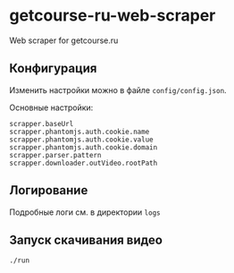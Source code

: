 # getcourse-ru-web-scraper
Web scraper for getcourse.ru

## Конфигурация
Изменить настройки можно в файле ```config/config.json```. 

Основные настройки:
```
scrapper.baseUrl
scrapper.phantomjs.auth.cookie.name
scrapper.phantomjs.auth.cookie.value
scrapper.phantomjs.auth.cookie.domain
scrapper.parser.pattern
scrapper.downloader.outVideo.rootPath
```
## Логирование 
Подробные логи см. в директории ```logs```

## Запуск скачивания видео
```bash
./run
```
